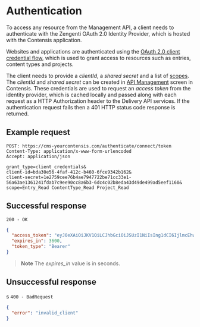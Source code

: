 # Authentication

To access any resource from the Management API, a client needs to authenticate with the Zengenti OAuth 2.0 Identity Provider, which is hosted with the Contensis application.

Websites and applications are authenticated using the [OAuth 2.0 client credential flow](https://tools.ietf.org/html/rfc6749#section-4.4), which is used to grant access to resources such as entries, content types and projects.

The client needs to provide a *clientId*, a *shared secret* and a list of [scopes](/security/scopes.md). The *clientId* and *shared secret* can be created in [API Management](https://zenhub.zengenti.com/Contensis/9/kb/content-types-and-entries/api-keys/api-key-overview.aspx) screen in Contensis. These credentials are used to request an *access token* from the identity provider, which is cached locally and passed along with each request as a HTTP Authorization header to the Delivery API services. If the authentication request fails then a 401 HTTP status code response is returned.

## Example request

```http
POST: https://cms-yourcontensis.com/authenticate/connect/token
Content-Type: application/x-www-form-urlencoded
Accept: application/json

grant_type=client_credentials&
client-id=bda30e56-4faf-412c-b460-6fce9342b162&
client-secret=1e2759cee76b4ae7947722be71cc33e1-56a63ae1361241fdab7c9ee90cc8a6b3-6dc4c02b8eda43d49de499ad5eef1160&
scope=Entry_Read ContentType_Read Project_Read
```

## Successful response

`200 - OK`

```json
{
  "access_token": "eyJ0eXAiOiJKV1QiLCJhbGciOiJSUzI1NiIsIng1dCI6IjlmcEhwSnMxZkdnUG5NRURHdmNNbnhxUmZNMCIsImtpZCI6IjlmcEhwSnMxZkdnUG5NRURHdmNNbnhxUmZNMCJ9.eyJpc3MiOiJodHRwOi8vY21zLWRldmVsb3AuY2xvdWQuY29udGVuc2lzLmNvbS9hdXRoZW50aWNhdGUiLCJhdWQiOiJodHRwOi8vY21zLWRldmVsb3AuY2xvdWQuY29udGVuc2lzLmNvbS9hdXRoZW50aWNhdGUvcmVzb3VyY2VzIiwiZXhwIjoxNDg4Mzc5MzU4LCJuYmYiOjE0ODgzNzU3NTgsImNsaWVudF9pZCI6ImJkYTMwZTU2LTRmYWYtNDEyYy1iNDYwLTZmY2U5MzQyYjE2MiIsImNsaWVudF9zdWIiOiJiZGEzMGU1Ni00ZmFmLSQxMmMtYjQ2MC02ZmNlOTM0MmIxNjIiLCJjbGllbnRfdXNlcm5hbWUiOiJTaW1vbidzIGtleSIsInNjb3BlIjoiRW50cnlfUmVhZCJ9.g1krcmM_2Qe5ZIB_2c8LDmBVP8tc2V2j01PqvlHk8swVLTonF_x-5Iob0Tql8dJN_jDyJyJNx0dzZGAd-w1Gn8qS_6KQR9e4Uk4z1OAd6s1soo6WhXMqgbGJ8Hq9WXgOehZz_Vz2efdGFZ2JJLr7mRRNj-4XL21XhkVYXWnxXfugSZ0tJdBa2rMTxDgz8uVF9Tdrcduy7l85lOjTZL13CwMbrPQebCdTQCty7LKGfF_U3KaWyRtTXwZhUvhq-7wCtEuHymcEAa_8jokL8pT0vhPkvMKZ_SiVCkdnBbwQ6GNFMU_mfjt4b-xgxjUFsHDhQPczosxmn8I7__hRpcsZCQ",
  "expires_in": 3600,
  "token_type": "Bearer"
}
```

> **Note** The *expires_in* value is in seconds.

## Unsuccessful response
s
`400 - BadRequest`

```json
{
  "error": "invalid_client"
}
```
